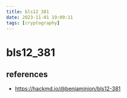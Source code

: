 ```yaml
---
title: bls12_381
date: 2023-11-01 19:09:11
tags: [cryptography]
---
```


# bls12_381

## references
- https://hackmd.io/@benjaminion/bls12-381